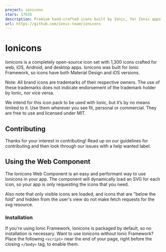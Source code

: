 ```yaml
---
project: ionicons
stars: 17635
description: Premium hand-crafted icons built by Ionic, for Ionic apps and web apps everywhere 🌎
url: https://github.com/ionic-team/ionicons
---
```


Ionicons
========

Ionicons is a completely open-source icon set with 1,300 icons crafted for web, iOS, Android, and desktop apps. Ionicons was built for Ionic Framework, so icons have both Material Design and iOS versions.

Note: All brand icons are trademarks of their respective owners. The use of these trademarks does not indicate endorsement of the trademark holder by Ionic, nor vice versa.

We intend for this icon pack to be used with Ionic, but it’s by no means limited to it. Use them wherever you see fit, personal or commercial. They are free to use and licensed under MIT.

Contributing
------------

Thanks for your interest in contributing! Read up on our guidelines for contributing and then look through our issues with a help wanted label.

Using the Web Component
-----------------------

The Ionicons Web Component is an easy and performant way to use Ionicons in your app. The component will dynamically load an SVG for each icon, so your app is only requesting the icons that you need.

Also note that only visible icons are loaded, and icons that are "below the fold" and hidden from the user's view do not make fetch requests for the svg resource.

### Installation

If you're using Ionic Framework, Ionicons is packaged by default, so no installation is necessary. Want to use Ionicons without Ionic Framework? Place the following `<script>` near the end of your page, right before the closing `</body>` tag, to enable them.

<script type\="module" src\="https://cdn.jsdelivr.net/npm/ionicons@latest/dist/ionicons/ionicons.esm.js"\></script\>
<script nomodule src\="https://cdn.jsdelivr.net/npm/ionicons@latest/dist/ionicons/ionicons.js"\></script\>

### Basic usage

To use a built-in icon from the Ionicons package, populate the `name` attribute on the ion-icon component:

<ion-icon name\="heart"\></ion-icon\>

### Custom icons

To use a custom SVG, provide its url in the `src` attribute to request the external SVG file. The `src` attribute works the same as `<img src="...">` in that the url must be accessible from the webpage that's making a request for the image. Additionally, the external file can only be a valid svg and does not allow scripts or events within the svg element.

<ion-icon src\="/path/to/external/file.svg"\></ion-icon\>

#### Custom Asset Path

If you have a different set of icons you would like to load or if the Ionicon icons are hosted on a different page or path, you can set the asset url from which Ionicons pulls the icons via:

import { setAssetPath } from '@stencil/core'

// set root path for loading icons to "<root>/public/svg"
setAssetPath(\`${window.location.origin}/public/svg/\`);

This allows the use of named icons like this:

<!-- now pulls the svg from "<root>/public/svg/heart.svg" -->
<ion-icon name\="heart"\></ion-icon\>

Variants
--------

Each app icon in Ionicons has a `filled`, `outline` and `sharp` variant. These different variants are provided to make your app feel native to a variety of platforms. The filled variant uses the default name without a suffix. Note: Logo icons do not have outline or sharp variants.

<ion-icon name\="heart"\></ion-icon\> <!--filled-->
<ion-icon name\="heart-outline"\></ion-icon\> <!--outline-->
<ion-icon name\="heart-sharp"\></ion-icon\> <!--sharp-->

### Platform specificity

When using icons in Ionic Framework you can specify different icons per platform. Use the `md` and `ios` attributes and provide the platform-specific icon/variant name.

<ion-icon ios\="heart-outline" md\="heart-sharp"\></ion-icon\>

Size
----

To specify the icon size, you can use the size attribute for our pre-defined font sizes.

<ion-icon size\="small"\></ion-icon\>
<ion-icon size\="large"\></ion-icon\>

Or you can set a specific size by applying the `font-size` CSS property on the `ion-icon` component. It's recommended to use pixel sizes that are a multiple of 8 (8, 16, 32, 64, etc.)

ion-icon {
  font-size: 64px;
}

Color
-----

Specify the icon color by applying the `color` CSS property on the `ion-icon` component.

ion-icon {
  color: blue;
}

Stroke width
------------

When using an `outline` icon variant it is possible to adjust the stroke width, for improved visual balance relative to the icon's size or relative to the width of adjacent text. You can set a specific size by applying the `--ionicon-stroke-width` CSS custom property to the `ion-icon` component. The default value is 32px.

<ion-icon name\="heart-outline"\></ion-icon\>

ion-icon {
  \--ionicon-stroke-width: 16px;
}

Migrating from v4
-----------------

See the 5.0 release notes for a list of icon deletions/renames.

License
-------

Ionicons is licensed under the MIT license.

Related
-------

-   Ionicons Homepage
-   Ionic Framework
-   Ionic Discord
-   Ionic Forum
-   Stencil
-   Capacitor
